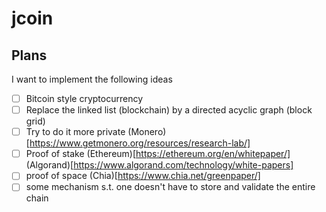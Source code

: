 # jcoin
## Plans
I want to implement the following ideas
- [ ] Bitcoin style cryptocurrency
- [ ] Replace the linked list (blockchain) by a directed acyclic graph (block grid)
- [ ] Try to do it more private (Monero)[https://www.getmonero.org/resources/research-lab/]
- [ ] Proof of stake (Ethereum)[https://ethereum.org/en/whitepaper/] (Algorand)[https://www.algorand.com/technology/white-papers]
- [ ] proof of space (Chia)[https://www.chia.net/greenpaper/]
- [ ] some mechanism s.t. one doesn't have to store and validate the entire chain
